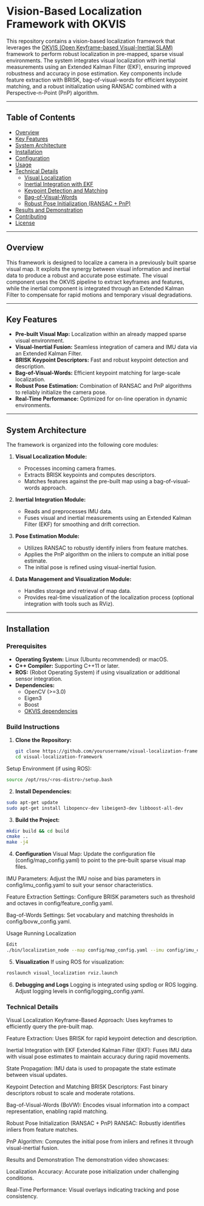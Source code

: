 # Vision-Based Localization Framework with OKVIS

This repository contains a vision-based localization framework that leverages the [OKVIS (Open Keyframe-based Visual-Inertial SLAM)](https://github.com/ethz-asl/okvis) framework to perform robust localization in pre-mapped, sparse visual environments. The system integrates visual localization with inertial measurements using an Extended Kalman Filter (EKF), ensuring improved robustness and accuracy in pose estimation. Key components include feature extraction with BRISK, bag-of-visual-words for efficient keypoint matching, and a robust initialization using RANSAC combined with a Perspective-n-Point (PnP) algorithm.

---

## Table of Contents
- [Overview](#overview)
- [Key Features](#key-features)
- [System Architecture](#system-architecture)
- [Installation](#installation)
- [Configuration](#configuration)
- [Usage](#usage)
- [Technical Details](#technical-details)
  - [Visual Localization](#visual-localization)
  - [Inertial Integration with EKF](#inertial-integration-with-ekf)
  - [Keypoint Detection and Matching](#keypoint-detection-and-matching)
  - [Bag-of-Visual-Words](#bag-of-visual-words)
  - [Robust Pose Initialization (RANSAC + PnP)](#robust-pose-initialization-ransac--pnp)
- [Results and Demonstration](#results-and-demonstration)
- [Contributing](#contributing)
- [License](#license)

---

## Overview

This framework is designed to localize a camera in a previously built sparse visual map. It exploits the synergy between visual information and inertial data to produce a robust and accurate pose estimate. The visual component uses the OKVIS pipeline to extract keyframes and features, while the inertial component is integrated through an Extended Kalman Filter to compensate for rapid motions and temporary visual degradations.

---

## Key Features

- **Pre-built Visual Map:** Localization within an already mapped sparse visual environment.
- **Visual-Inertial Fusion:** Seamless integration of camera and IMU data via an Extended Kalman Filter.
- **BRISK Keypoint Descriptors:** Fast and robust keypoint detection and description.
- **Bag-of-Visual-Words:** Efficient keypoint matching for large-scale localization.
- **Robust Pose Estimation:** Combination of RANSAC and PnP algorithms to reliably initialize the camera pose.
- **Real-Time Performance:** Optimized for on-line operation in dynamic environments.

---

## System Architecture

The framework is organized into the following core modules:

1. **Visual Localization Module:**  
   - Processes incoming camera frames.  
   - Extracts BRISK keypoints and computes descriptors.  
   - Matches features against the pre-built map using a bag-of-visual-words approach.  

2. **Inertial Integration Module:**  
   - Reads and preprocesses IMU data.  
   - Fuses visual and inertial measurements using an Extended Kalman Filter (EKF) for smoothing and drift correction.  

3. **Pose Estimation Module:**  
   - Utilizes RANSAC to robustly identify inliers from feature matches.  
   - Applies the PnP algorithm on the inliers to compute an initial pose estimate.  
   - The initial pose is refined using visual-inertial fusion.  

4. **Data Management and Visualization Module:**  
   - Handles storage and retrieval of map data.  
   - Provides real-time visualization of the localization process (optional integration with tools such as RViz).  

---

## Installation

### Prerequisites
- **Operating System:** Linux (Ubuntu recommended) or macOS.
- **C++ Compiler:** Supporting C++11 or later.
- **ROS:** (Robot Operating System) if using visualization or additional sensor integration.
- **Dependencies:**  
  - OpenCV (>=3.0)  
  - Eigen3  
  - Boost  
  - [OKVIS dependencies](https://github.com/ethz-asl/okvis#dependencies)  

### Build Instructions

1. **Clone the Repository:**
   ```bash
   git clone https://github.com/yourusername/visual-localization-framework.git
   cd visual-localization-framework
Setup Environment (if using ROS):

```bash
source /opt/ros/<ros-distro>/setup.bash
```

2. **Install Dependencies:**

```bash
sudo apt-get update
sudo apt-get install libopencv-dev libeigen3-dev libboost-all-dev
```

3. **Build the Project:**

```bash
mkdir build && cd build
cmake ..
make -j4
```

4. **Configuration**
Visual Map:
Update the configuration file (config/map_config.yaml) to point to the pre-built sparse visual map files.

IMU Parameters:
Adjust the IMU noise and bias parameters in config/imu_config.yaml to suit your sensor characteristics.

Feature Extraction Settings:
Configure BRISK parameters such as threshold and octaves in config/feature_config.yaml.

Bag-of-Words Settings:
Set vocabulary and matching thresholds in config/bovw_config.yaml.

Usage
Running Localization
```bash
Edit
./bin/localization_node --map config/map_config.yaml --imu config/imu_config.yaml --features config/feature_config.yaml --bovw config/bovw_config.yaml
```

5. **Visualization**
If using ROS for visualization:

```bash
roslaunch visual_localization rviz.launch
```

6. **Debugging and Logs**
Logging is integrated using spdlog or ROS logging. Adjust logging levels in config/logging_config.yaml.


### Technical Details

Visual Localization
Keyframe-Based Approach: Uses keyframes to efficiently query the pre-built map.

Feature Extraction: Uses BRISK for rapid keypoint detection and description.

Inertial Integration with EKF
Extended Kalman Filter (EKF): Fuses IMU data with visual pose estimates to maintain accuracy during rapid movements.

State Propagation: IMU data is used to propagate the state estimate between visual updates.

Keypoint Detection and Matching
BRISK Descriptors: Fast binary descriptors robust to scale and moderate rotations.

Bag-of-Visual-Words (BoVW): Encodes visual information into a compact representation, enabling rapid matching.

Robust Pose Initialization (RANSAC + PnP)
RANSAC: Robustly identifies inliers from feature matches.

PnP Algorithm: Computes the initial pose from inliers and refines it through visual-inertial fusion.

Results and Demonstration
The demonstration video showcases:

Localization Accuracy: Accurate pose initialization under challenging conditions.

Real-Time Performance: Visual overlays indicating tracking and pose consistency.
